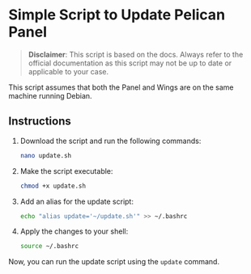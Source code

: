 # Simple Script to Update Pelican Panel

> **Disclaimer**: This script is based on the docs. Always refer to the official documentation as this script may not be up to date or applicable to your case.

This script assumes that both the Panel and Wings are on the same machine running Debian.

## Instructions

1. Download the script and run the following commands:

    ```bash
    nano update.sh
    ```

2. Make the script executable:

    ```bash
    chmod +x update.sh
    ```

3. Add an alias for the update script:

    ```bash
    echo "alias update='~/update.sh'" >> ~/.bashrc
    ```

4. Apply the changes to your shell:

    ```bash
    source ~/.bashrc
    ```

Now, you can run the update script using the `update` command.
